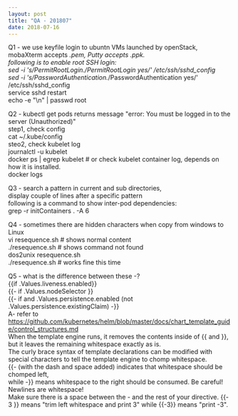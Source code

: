 ```yaml
---
layout: post
title: "QA - 201807"
date: 2018-07-16
---
```


Q1 -  we use keyfile login to ubuntn VMs launched by openStack,   
  mobaXterm accepts *.pem, Putty accepts *.ppk.    
  following is to enable root SSH login:   
sed -i 's/PermitRootLogin.*/PermitRootLogin yes/' /etc/ssh/sshd_config  
sed -i 's/PasswordAuthentication.*/PasswordAuthentication yes/' /etc/ssh/sshd_config  
service sshd restart  
echo -e "<rootPassword>\n<rootPassword>" | passwd root  
     
Q2 - kubectl get pods  returns message "error: You must be logged in to the server (Unauthorized)"  
step1, check config   
cat ~/.kube/config  
steo2, check kubelet log   
journalctl -u kubelet  
docker ps | egrep kubelet   # or check kubelet container log, depends on how it is installed.   
docker logs <container-id>  

Q3 - search a pattern in current and sub directories,   
     display couple of lines after a specific pattern   
     following is a command to show inter-pod dependencies:    
grep -r initContainers . -A 6   

Q4 - sometimes there are hidden characters when copy from windows to Linux   
vi resequence.sh   # shows normal content   
./resequence.sh    # shows command not found   
dos2unix resequence.sh     
./resequence.sh    # works fine this time   
   
Q5 - what is the difference between these -?   
 {{if .Values.liveness.enabled}}  
 {{- if .Values.nodeSelector }}  
 {{- if and .Values.persistence.enabled (not .Values.persistence.existingClaim) -}}  
A- refer to https://github.com/kubernetes/helm/blob/master/docs/chart_template_guide/control_structures.md   
When the template engine runs, it removes the contents inside of {{ and }}, but it leaves the remaining whitespace exactly as is.  
The curly brace syntax of template declarations can be modified with special characters to tell the template engine to chomp whitespace.   
{{- (with the dash and space added) indicates that whitespace should be chomped left,   
while -}} means whitespace to the right should be consumed. Be careful! Newlines are whitespace!  
Make sure there is a space between the - and the rest of your directive. {{- 3 }} means "trim left whitespace and print 3" while {{-3}} means "print -3". 

